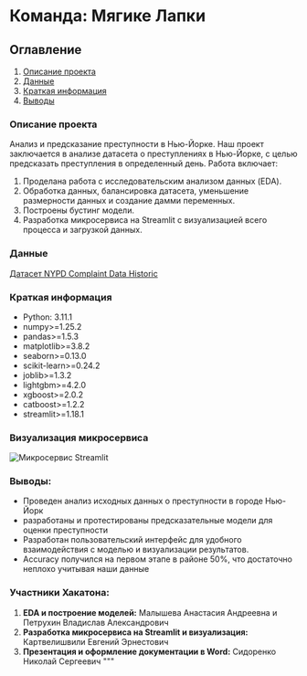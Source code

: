 # Команда: Мягике Лапки

## Оглавление  
1. [Описание проекта](#описание-проекта)  
2. [Данные](#данные)  
3. [Краткая информация](#краткая-информация)   
4. [Выводы](#выводы) 

### Описание проекта    
Анализ и предсказание преступности в Нью-Йорке. Наш проект заключается в анализе датасета о преступлениях в Нью-Йорке, с целью предсказать преступления в определенный день. Работа включает:

1. Проделана работа с исследовательским анализом данных (EDA).
2. Обработка данных, балансировка датасета, уменьшение размерности данных и создание дамми переменных.
3. Построены бустинг модели.
4. Разработка микросервиса на Streamlit с визуализацией всего процесса и загрузкой данных.

### Данные    
[Датасет NYPD Complaint Data Historic](https://data.cityofnewyork.us/Public-Safety/NYPD-Complaint-Data-Historic/qgea-i56i)

### Краткая информация
- Python: 3.11.1
- numpy>=1.25.2
- pandas>=1.5.3
- matplotlib>=3.8.2
- seaborn>=0.13.0
- scikit-learn>=0.24.2
- joblib>=1.3.2
- lightgbm>=4.2.0
- xgboost>=2.0.2
- catboost>=1.2.2
- streamlit>=1.18.1

### Визуализация микросервиса
![Микросервис Streamlit](https://github.com/mintbubble/dz/tree/main/Hackathon/graphs/animation.gif)

### Выводы:  
- Проведен анализ исходных данных о преступности в городе Нью-Йорк
- разработаны и протестированы предсказательные модели для оценки преступности
- Разработан пользовательский интерфейс для удобного взаимодействия с моделью и визуализации результатов. 
- Accuracy получился на первом этапе в районе 50%, что достаточно неплохо учитывая наши данные

### Участники Хакатона:
1. **EDA и построение моделей:** Малышева Анастасия Андреевна и Петрухин Владислав Александрович
2. **Разработка микросервиса на Streamlit и визуализация:** Картвелишвили Евгений Эрнестович
3. **Презентация и оформление документации в Word:** Сидоренко Николай Сергеевич
"""
